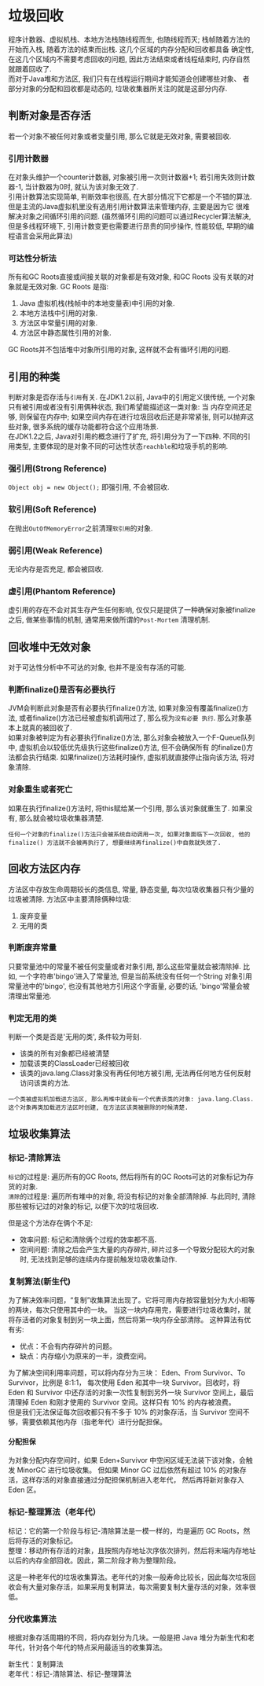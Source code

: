 # 垃圾回收

程序计数器、虚拟机栈、本地方法栈随线程而生, 也随线程而灭; 栈帧随着方法的开始而入栈, 随着方法的结束而出栈. 这几个区域的内存分配和回收都具备
确定性, 在这几个区域内不需要考虑回收的问题, 因此方法结束或者线程结束时, 内存自然就跟着回收了.   
而对于Java堆和方法区, 我们只有在线程运行期间才能知道会创建哪些对象、 者部分对象的分配和回收都是动态的, 垃圾收集器所关注的就是这部分内存. 

## 判断对象是否存活
若一个对象不被任何对象或者变量引用, 那么它就是无效对象, 需要被回收.

### 引用计数器
在对象头维护一个counter计数器, 对象被引用一次则计数器+1; 若引用失效则计数器-1, 当计数器为0时, 就认为该对象无效了.   
引用计数算法实现简单, 判断效率也很高, 在大部分情况下它都是一个不错的算法. 但是主流的Java虚拟机里没有选用引用计数算法来管理内存, 主要是因为它
很难解决对象之间循环引用的问题. (虽然循环引用的问题可以通过Recycler算法解决, 但是多线程环境下, 引用计数变更也需要进行昂贵的同步操作, 性能较低,
早期的编程语言会采用此算法)  

### 可达性分析法
所有和GC Roots直接或间接关联的对象都是有效对象, 和GC Roots 没有关联的对象就是无效对象. 
GC Roots 是指: 
1. Java 虚拟机栈(栈帧中的本地变量表)中引用的对象.
2. 本地方法栈中引用的对象. 
3. 方法区中常量引用的对象.
4. 方法区中静态属性引用的对象.

GC Roots并不包括堆中对象所引用的对象, 这样就不会有循环引用的问题. 

## 引用的种类
判断对象是否存活与`引用`有关. 在JDK1.2以前, Java中的引用定义很传统, 一个对象只有被引用或者没有引用俩种状态, 我们希望能描述这一类对象: 当
内存空间还足够, 则保留在内存中; 如果空间内存在进行垃圾回收后还是非常紧张, 则可以抛弃这些对象, 很多系统的缓存功能都符合这个应用场景.   
在JDK1.2之后, Java对引用的概念进行了扩充, 将引用分为了一下四种. 不同的引用类型, 主要体现的是对象不同的可达性状态`reachble`和垃圾手机的影响. 

### 强引用(Strong Reference)
`Object obj = new Object();` 即强引用, 不会被回收.

### 软引用(Soft Reference)
在抛出`OutOfMemoryError`之前清理`软引用`的对象.

### 弱引用(Weak Reference)
无论内存是否充足, 都会被回收. 

### 虚引用(Phantom Reference)
虚引用的存在不会对其生存产生任何影响, 仅仅只是提供了一种确保对象被finalize之后, 做某些事情的机制, 通常用来做所谓的`Post-Mortem` 清理机制. 

## 回收堆中无效对象
对于可达性分析中不可达的对象, 也并不是没有存活的可能. 

### 判断finalize()是否有必要执行
JVM会判断此对象是否有必要执行finalize()方法, 如果对象没有覆盖finalize()方法, 或者finalize()方法已经被虚拟机调用过了, 那么视为`没有必要
执行`. 那么对象基本上就真的被回收了.  
如果对象被判定为有必要执行finalize()方法, 那么对象会被放入一个F-Queue队列中, 虚拟机会以较低优先级执行这些finalize()方法, 但不会确保所有
的finalize()方法都会执行结束. 如果finalize()方法耗时操作, 虚拟机就直接停止指向该方法, 将对象清除.  

### 对象重生或者死亡

如果在执行finalize()方法时, 将this赋给某一个引用, 那么该对象就重生了. 如果没有, 那么就会被垃圾收集器清楚. 

~~~
任何一个对象的finalize()方法只会被系统自动调用一次, 如果对象面临下一次回收, 他的finalize() 方法就不会被再执行了, 想要继续再finalize()中自救就失效了. 
~~~

## 回收方法区内存
方法区中存放生命周期较长的类信息, 常量, 静态变量, 每次垃圾收集器只有少量的垃圾被清除. 方法区中主要清除俩种垃圾: 
1. 废弃变量
2. 无用的类

### 判断废弃常量
只要常量池中的常量不被任何变量或者对象引用, 那么这些常量就会被清除掉. 比如, 一个字符串'bingo'进入了常量池, 但是当前系统没有任何一个String
对象引用常量池中的'bingo', 也没有其他地方引用这个字面量, 必要的话, 'bingo'常量会被清理出常量池.  

### 判定无用的类
判断一个类是否是'无用的类', 条件较为苛刻. 

- 该类的所有对象都已经被清楚
- 加载该类的ClassLoader已经被回收
- 该类的java.lang.Class对象没有再任何地方被引用, 无法再任何地方任何反射访问该类的方法. 

~~~
一个类被虚拟机加载进方法区, 那么再堆中就会有一个代表该类的对象: java.lang.Class. 
这个对象再类加载进方法区时创建, 在方法区该类被删除的时候清楚. 
~~~

## 垃圾收集算法

### 标记-清除算法
`标记`的过程是: 遍历所有的GC Roots, 然后将所有的GC Roots可达的对象标记为存货的对象.   
`清除`的过程是: 遍历所有堆中的对象, 将没有标记的对象全部清除掉. 与此同时, 清除那些被标记过的对象的标记, 以便下次的垃圾回收.   

但是这个方法存在俩个不足: 
- 效率问题: 标记和清除俩个过程的效率都不高.
- 空间问题: 清除之后会产生大量的内存碎片, 碎片过多一个导致分配较大的对象时, 无法找到足够的连续内存提前触发垃圾收集动作. 

### 复制算法(新生代)
为了解决效率问题，“复制”收集算法出现了。它将可用内存按容量划分为大小相等的两块，每次只使用其中的一块。
当这一块内存用完，需要进行垃圾收集时，就将存活者的对象复制到另一块上面，然后将第一块内存全部清除。
这种算法有优有劣:
- 优点：不会有内存碎片的问题。
- 缺点：内存缩小为原来的一半，浪费空间。

为了解决空间利用率问题，可以将内存分为三块： Eden、From Survivor、To Survivor，比例是 8:1:1，
每次使用 Eden 和其中一块 Survivor。回收时，将 Eden 和 Survivor 中还存活的对象一次性复制到另外一块 
Survivor 空间上，最后清理掉 Eden 和刚才使用的 Survivor 空间。这样只有 10% 的内存被浪费。  
但是我们无法保证每次回收都只有不多于 10% 的对象存活，当 Survivor 空间不够，需要依赖其他内存（指老年代）进行分配担保。

#### 分配担保
为对象分配内存空间时，如果 Eden+Survivor 中空闲区域无法装下该对象，会触发 MinorGC 进行垃圾收集。
但如果 Minor GC 过后依然有超过 10% 的对象存活，这样存活的对象直接通过分配担保机制进入老年代，
然后再将新对象存入 Eden 区。

### 标记-整理算法（老年代）
标记：它的第一个阶段与标记-清除算法是一模一样的，均是遍历 GC Roots，然后将存活的对象标记。  
整理：移动所有存活的对象，且按照内存地址次序依次排列，然后将末端内存地址以后的内存全部回收。因此，第二阶段才称为整理阶段。

这是一种老年代的垃圾收集算法。老年代的对象一般寿命比较长，因此每次垃圾回收会有大量对象存活，如果采用复制算法，每次需要复制大量存活的对象，效率很低。

### 分代收集算法
根据对象存活周期的不同，将内存划分为几块。一般是把 Java 堆分为新生代和老年代，针对各个年代的特点采用最适当的收集算法。

新生代：复制算法  
老年代：标记-清除算法、标记-整理算法